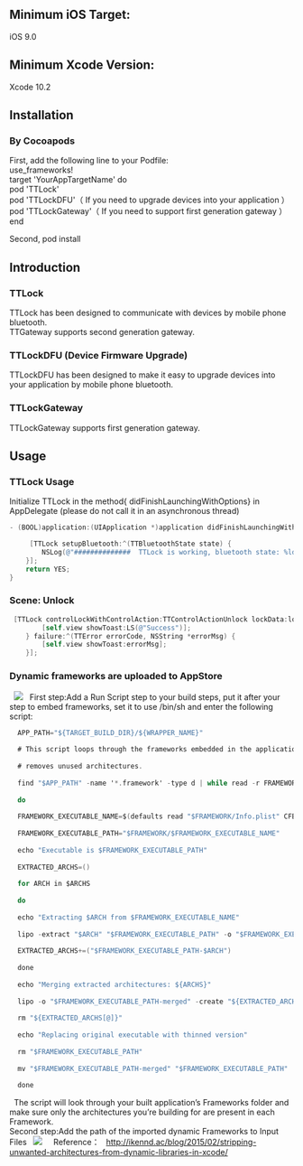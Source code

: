 ## Minimum iOS Target:
iOS 9.0


## Minimum Xcode Version: 
Xcode 10.2 

## Installation

### By Cocoapods

First, add the following line to your Podfile:
<br>use_frameworks!
<br>target 'YourAppTargetName' do
<br>pod 'TTLock'
<br>pod 'TTLockDFU'（ If you need to upgrade devices into your application ）
<br>pod 'TTLockGateway'（ If you need to support first generation gateway ）
<br>end

Second, pod install



## Introduction

### TTLock
TTLock has been designed to communicate with devices by mobile phone bluetooth.
<br>TTGateway supports second generation gateway.

### TTLockDFU (Device Firmware Upgrade)
TTLockDFU has been designed to make it easy to upgrade devices into your application by mobile phone bluetooth.

### TTLockGateway
TTLockGateway supports first generation gateway.

## Usage

### TTLock Usage
Initialize TTLock in the method{ didFinishLaunchingWithOptions} in AppDelegate (please do not call it in an asynchronous thread)
```objective-c
- (BOOL)application:(UIApplication *)application didFinishLaunchingWithOptions:(NSDictionary *)launchOptions {

     [TTLock setupBluetooth:^(TTBluetoothState state) {
        NSLog(@"##############  TTLock is working, bluetooth state: %ld  ##############",(long)state);
    }];
    return YES;
}
```
### Scene: Unlock
```objective-c
 [TTLock controlLockWithControlAction:TTControlActionUnlock lockData:lockData success:^(long long lockTime, NSInteger electricQuantity, long long uniqueId) {
        [self.view showToast:LS(@"Success")];
    } failure:^(TTError errorCode, NSString *errorMsg) {
        [self.view showToast:errorMsg];
    }];
```

### Dynamic frameworks are uploaded to AppStore
  ![](http://ikennd.ac/pictures/iTC-Unsupported-Archs.png)
  First step:Add a Run Script step to your build steps, put it after your step to embed frameworks, set it to use /bin/sh and enter the following script:
  
```objective-c
  APP_PATH="${TARGET_BUILD_DIR}/${WRAPPER_NAME}"
  
  # This script loops through the frameworks embedded in the application and
  
  # removes unused architectures.
  
  find "$APP_PATH" -name '*.framework' -type d | while read -r FRAMEWORK
  
  do
  
  FRAMEWORK_EXECUTABLE_NAME=$(defaults read "$FRAMEWORK/Info.plist" CFBundleExecutable)
  
  FRAMEWORK_EXECUTABLE_PATH="$FRAMEWORK/$FRAMEWORK_EXECUTABLE_NAME"
  
  echo "Executable is $FRAMEWORK_EXECUTABLE_PATH"
  
  EXTRACTED_ARCHS=()
  
  for ARCH in $ARCHS
  
  do
  
  echo "Extracting $ARCH from $FRAMEWORK_EXECUTABLE_NAME"
  
  lipo -extract "$ARCH" "$FRAMEWORK_EXECUTABLE_PATH" -o "$FRAMEWORK_EXECUTABLE_PATH-$ARCH"
  
  EXTRACTED_ARCHS+=("$FRAMEWORK_EXECUTABLE_PATH-$ARCH")
  
  done
  
  echo "Merging extracted architectures: ${ARCHS}"
  
  lipo -o "$FRAMEWORK_EXECUTABLE_PATH-merged" -create "${EXTRACTED_ARCHS[@]}"
  
  rm "${EXTRACTED_ARCHS[@]}"
  
  echo "Replacing original executable with thinned version"
  
  rm "$FRAMEWORK_EXECUTABLE_PATH"
  
  mv "$FRAMEWORK_EXECUTABLE_PATH-merged" "$FRAMEWORK_EXECUTABLE_PATH"
  
  done
```
  
  The script will look through your built application’s Frameworks folder and make sure only the architectures you’re building for are present in each Framework.
  <br>Second step:Add the path of the imported dynamic Frameworks to Input Files
  ![](https://github.com/ttlock/iOS_TTLock_Demo/blob/master/TTLockDemo/images/0F50B0D2-30E0-44AD-9112-F18A6CB8BE4.png)
  
  Reference：
  http://ikennd.ac/blog/2015/02/stripping-unwanted-architectures-from-dynamic-libraries-in-xcode/
